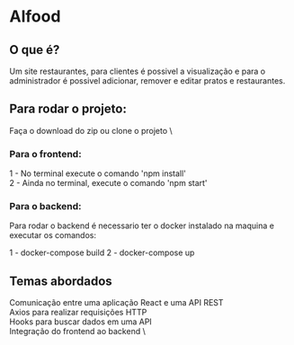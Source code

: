 # Alfood

## O que é? 

Um site restaurantes, para clientes é possivel a visualização e para o administrador é possivel adicionar, remover e editar pratos e restaurantes.


## Para rodar o projeto:

Faça o download do zip ou clone o projeto \

### Para o frontend:

1 - No terminal execute o comando 'npm install' \
2 - Ainda no terminal, execute o comando 'npm start' 

### Para o backend:

Para rodar o backend é necessario ter o docker instalado na maquina e executar os comandos:

1 - docker-compose build
2 - docker-compose up

## Temas abordados

Comunicação entre uma aplicação React e uma API REST \
Axios para realizar requisições HTTP \
Hooks para buscar dados em uma API \
Integração do frontend ao backend \


